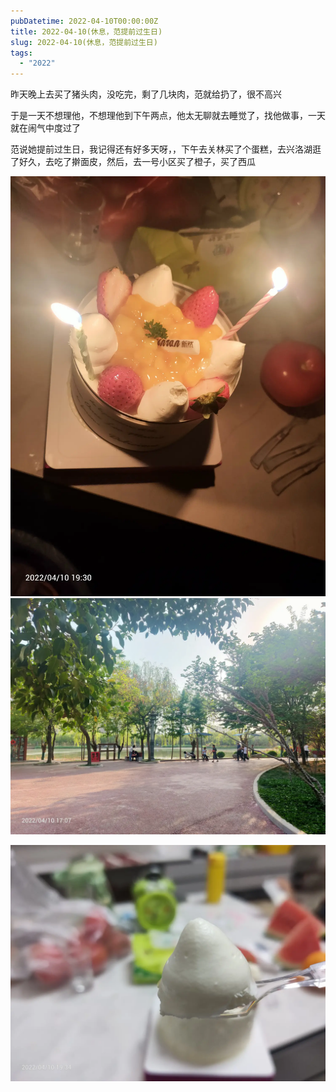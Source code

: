 ```yaml
---
pubDatetime: 2022-04-10T00:00:00Z
title: 2022-04-10(休息，范提前过生日)
slug: 2022-04-10(休息，范提前过生日)
tags:
  - "2022"
---
```


昨天晚上去买了猪头肉，没吃完，剩了几块肉，范就给扔了，很不高兴

于是一天不想理他，不想理他到下午两点，他太无聊就去睡觉了，找他做事，一天就在闹气中度过了

范说她提前过生日，我记得还有好多天呀，，下午去关林买了个蛋糕，去兴洛湖逛了好久，去吃了擀面皮，然后，去一号小区买了橙子，买了西瓜

![](../../img/6904315-c670098a952f5ab3.jpg)
![](../../img/6904315-b99f157a4044e589.jpg)

![](../../img/6904315-4a6b6b0fd580bea2.jpg)
